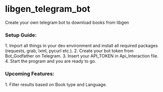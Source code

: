# libgen_telegram_bot
Create your own telegram bot to download books from libgen

<h3>Setup Guide:</h3>
1. Import all things in your dev environment and install all required packages (requests, grab, lxml, pycurl etc.).
2. Create your bot token from Bot_Godfather on Telegram.
3. Insert your API_TOKEN in Api_Interaction file.
4. Start the program and you are ready to go.


<h3>Upcoming Features:</h3>
1. Filter results based on Book type and Language.

